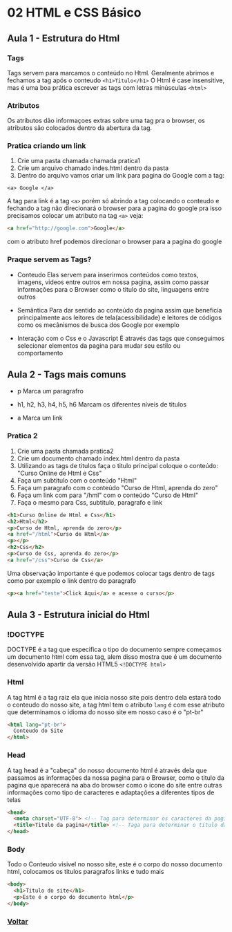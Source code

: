 # 02 HTML e CSS Básico

## Aula 1 - Estrutura do Html

### Tags

Tags servem para marcamos o conteúdo no Html. Geralmente abrimos e fechamos a tag após o conteudo ```<h1>Titulo</h1>```
O Html é case insensitive, mas é uma boa prática escrever as tags com letras minúsculas ```<html>```

### Atributos

Os atributos dão informaçoes extras sobre uma tag pra o browser, os atributos são colocados dentro da abertura da tag.

### Pratica criando um link

1. Crie uma pasta chamada chamada pratica1
2. Crie um arquivo chamado indes.html dentro da pasta
3. Dentro do arquivo vamos criar um link para pagina do Google com a tag:

```
<a> Google </a>
```
A tag para link é a tag ```<a>``` porém só abrindo a tag colocando o conteudo e fechando a tag não direcionará o browser para a pagina do google pra isso precisamos colocar um atributo na tag ```<a>``` veja:

```html
<a href="http://google.com">Google</a>
```
com o atributo href podemos direcionar o browser para a pagina do google

### Praque servem as Tags?

- Conteudo
  Elas servem para inserirmos conteúdos como textos, imagens, videos entre outros em nossa pagina, assim como passar informações para o Browser como o titulo do site, linguagens entre outros

- Semântica
  Para dar sentido ao conteúdo da pagina assim que beneficia principalmente aos leitores de tela(acessibilidade) e leitores de códigos como os mecânismos de busca dos Google por exemplo

- Interação com o Css e o Javascript
  É através das tags que conseguimos selecionar elementos da pagina para mudar seu estilo ou comportamento

## Aula 2  - Tags mais comuns

- p
  Marca um paragrafro

- h1, h2, h3, h4, h5, h6
  Marcam os diferentes níveis de titulos

- a
  Marca um link

### Pratica 2

1. Crie uma pasta chamada pratica2
2. Crie um documento chamado index.html dentro da pasta
3. Utilizando as tags de titulos faça o titulo principal coloque o conteúdo: "Curso Online de Html e Css"
4. Faça um subtitulo com o conteúdo "Html"
5. Faça um paragrafo com o conteúdo "Curso de Html, aprenda do zero"
6. Faça um link com para "/hml" com o conteúdo "Curso de Html"
7. Faça o mesmo para Css, subtitulo, paragrafo e link

```html
<h1>Curso Online de Html e Css</h1>
<h2>Html</h2>
<p>Curso de Html, aprenda do zero</p>
<a href="/html">Curso de Html</a>
<p></p>
<h2>Css</h2>
<p>Curso de Css, aprenda do zero</p>
<a href="/css">Curso de Css</a>
```
Uma observação importante é que podemos colocar tags dentro de tags como por exemplo o link dentro do paragrafo

```html
<p><a href="teste">Click Aqui</a> e acesse o curso</p>
```

## Aula 3 - Estrutura inicial do Html

### !DOCTYPE
DOCTYPE é a tag que especifica o tipo do documento sempre começamos um documento html com essa tag, alem disso mostra que é um documento desenvolvido apartir da versão HTML5
```<!DOCTYPE html>```

### Html
A tag html é a tag raiz ela que inicia nosso site pois dentro dela estará todo o conteudo do nosso site, a tag html tem o atributo ```lang``` é com esse atributo que determinamos o idioma do nosso site em nosso caso é o "pt-br"

```html 
<html lang="pt-br">
  Conteudo do Site
</html>
```

### Head
A tag head é a "cabeça" do nosso documento html é através dela que passamos as informações da nossa pagina para o Browser, como o titulo da pagina que aparecerá na aba do browser como o icone do site entre outras informações como tipo de caracteres e adaptações a diferentes tipos de telas

```html
<head>
  <meta charset="UTF-8"> <!-- Tag para determinar os caracteres da pagina e a acentuação apareça sem erros -->
  <title>Titulo da pagina</title> <!-- Taga para determinar o titulo da pagina que aparecerá no browser -->
</head>
```

### Body
Todo o Conteudo visivel no nosso site, este é o corpo do nosso documento html, colocamos os titulos paragrafos links e tudo mais

```html
<body>
  <h1>Titulo do site</h1>
  <p>Este é o corpo do documento html</p>
</body>
```

### [Voltar](https://github.com/lex4brao/01.CURSOS.E.ESTUDOS/tree/main/04.ORIGAMID/01%20-%20HTML%20e%20CSS%20para%20Iniciantes)